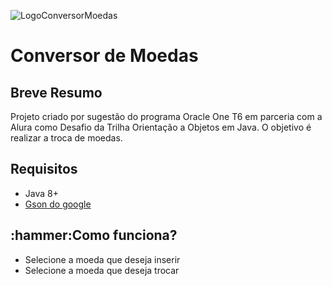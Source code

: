 ![LogoConversorMoedas](https://github.com/jefersonae/ConversorDeMoedas/assets/38109358/0655eb2d-9c5c-4012-9102-5984f33b3154)
<h1>Conversor de Moedas</h1>
<h2>Breve Resumo</h2>
<p>
  Projeto criado por sugestão do programa Oracle One T6 em parceria com a Alura como Desafio da Trilha Orientação a Objetos em Java. O objetivo é realizar a troca de moedas.
</p>
<h2>Requisitos</h2>
<ul>
  <li>Java 8+</li>
  <li><a href="https://mvnrepository.com/artifact/com.google.code.gson/gson">Gson do google</a></li>
</ul>
<h2>:hammer:Como funciona?</h2>
<p>
  <ul>
    <li>Selecione a moeda que deseja inserir</li>
    <li>Selecione a moeda que deseja trocar</li>
  </ul>
</p>
